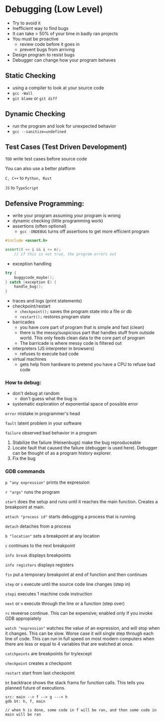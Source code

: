 # Debugging (Low Level)

* Try to avoid it
* Inefficient way to find bugs
* It can take > 50% of your time in badly ran projects
* You must be proactive
    * review code before it goes in
    * prevent bugs from arriving
* Design program to resist bugs
* Debugger can change how your program behaves

## Static Checking

* using a compiler to look at your source code
* `gcc -Wall`
* `git blame` or `git diff`

## Dynamic Checking

* run the program and look for unexpected behavior
* `gcc --sanitize=undefined`

## Test Cases (Test Driven Development)

`TDD` write test cases before source code

You can also use a better platform

`C, C++` to `Python, Rust`

`JS` to `TypeScript`

## Defensive Programming:

* write your program assuming your program is wrong
* dynamic checking (little programming work)
* assertions (often optional)
    * `gcc -DNDEBUG` turns off assertions to get more efficient program

```C++
#include <assert.h>

assert(0 <= i && i <= n);
    // if this is not true, the program errors out
```

* exception handling

```C++
try {
    buggycode_maybe();
} catch (exception E) {
    handle_bug();
}
```

* traces and logs (print statements)
* checkpoint/restart
    * `checkpoint();` saves the program state into a file or db
    * `restart();` restores program state
* barricades
    * you have core part of program that is simple and fast (clean)
    * there is the messy/suspicious part that handles stuff from outside world. This only feeds clean data to the core part of program
    * The barricade is where messy code is filtered out
* interpreters (JS interpreter in browsers)
    * refuses to execute bad code
* virtual machines
    * gets help from hardware to pretend you have a CPU to refuse bad code

### How to debug:

* don't debug at random
    * don't guess what the bug is
* systematic exploration of exponential space of possible error

`error` mistake in programmer's head

`fault` latent problem in your software

`failure` observed bad behavior in a program

1. Stabilize the failure (Heisenbugs) make the bug reproduceable
2. Locate fault that caused the failure (debugger is used here). Debugger can be thought of as a program history explorer.
3. Fix the bug

### GDB commands

`p "any expression"` prints the expression

`r "args"` runs the program

`start` does the setup and runs until it reaches the main function. Creates a breakpoint at main.

`attach "process id"` starts debugging a process that is running

`detach` detaches from a process

`b "location"` sets a breakpoint at any location

`c` continues to the next breakpoint

`info break` displays breakpoints

`info registers` displays registers

`fin` put a temporary breakpoint at end of function and then continues

`step` or `s` execute until the source code line changes (step in)

`stepi` executes 1 machine code instruction

`next` or `n` execute through the line or a function (step over)

`rc` reveerse continue. This can be expensive; enabled only if you invoke GDB appropiately

`watch "expression"` watches the value of an expression, and will stop when it changes. This can be slow. Worse case it will single step through each line of code. This can run in  full speed on most modern computers when there are less or equal to 4 variables that are watched at once.

`catchpoints` are breakpoints for try/except

`checkpoint` creates a checkpoint

`restart` start from last checkpoint

`bt` backtrace shows the stack frams for function calls. This tells you planned future of executions. 

```
src: main --> f --> g ---> h
gdb bt: h, f, main

// when h is done, some code in f will be ran, and then some code in main will be ran
```
